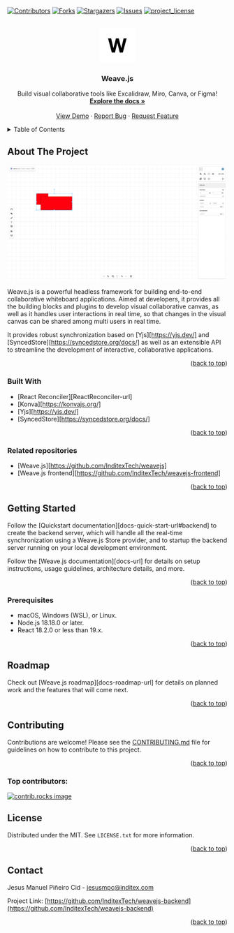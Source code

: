 <!--
SPDX-FileCopyrightText: 2025 2025 INDUSTRIA DE DISEÑO TEXTIL S.A. (INDITEX S.A.)

SPDX-License-Identifier: Apache-2.0
-->

<!-- Improved compatibility of back to top link: See: https://github.com/othneildrew/Best-README-Template/pull/73 -->

<a id="readme-top"></a>

<!--
*** Thanks for checking out the Best-README-Template. If you have a suggestion
*** that would make this better, please fork the repo and create a pull request
*** or simply open an issue with the tag "enhancement".
*** Don't forget to give the project a star!
*** Thanks again! Now go create something AMAZING! :D
-->

<!-- PROJECT SHIELDS -->
<!--
*** I'm using markdown "reference style" links for readability.
*** Reference links are enclosed in brackets [ ] instead of parentheses ( ).
*** See the bottom of this document for the declaration of the reference variables
*** for contributors-url, forks-url, etc. This is an optional, concise syntax you may use.
*** https://www.markdownguide.org/basic-syntax/#reference-style-links
-->

[![Contributors][contributors-shield]][contributors-url]
[![Forks][forks-shield]][forks-url]
[![Stargazers][stars-shield]][stars-url]
[![Issues][issues-shield]][issues-url]
[![project_license][license-shield]][license-url]

<!-- PROJECT LOGO -->
<br />
<div align="center">
  <a href="https://github.com/InditexTech/weavejs-backend">
    <picture>
      <source media="(prefers-color-scheme: dark)" srcset="images/logo_inv.png">
      <img src="images/logo.png" alt="Weave.js logo" width="80" height="80">
    </picture>
  </a>

<h3 align="center">Weave.js</h3>

  <p align="center">
    Build visual collaborative tools like Excalidraw, Miro, Canva, or Figma!
    <br />
    <a href="https://github.com/InditexTech/weavejs-backend"><strong>Explore the docs »</strong></a>
    <br />
    <br />
    <a href="https://github.com/InditexTech/weavejs-backend">View Demo</a>
    &middot;
    <a href="https://github.com/InditexTech/weavejs-backend/issues/new?labels=bug&template=bug-report.md">Report Bug</a>
    &middot;
    <a href="https://github.com/InditexTech/weavejs-backend/issues/new?labels=enhancement&template=feature-request.md">Request Feature</a>
  </p>
</div>

<!-- TABLE OF CONTENTS -->
<details>
  <summary>Table of Contents</summary>
  <ol>
    <li>
      <a href="#about-the-project">About The Project</a>
      <ul>
        <li><a href="#built-with">Built With</a></li>
      </ul>
    </li>
    <li>
      <a href="#getting-started">Getting Started</a>
      <ul>
        <li><a href="#prerequisites">Prerequisites</a></li>
        <li><a href="#installation">Installation</a></li>
      </ul>
    </li>
    <li><a href="#roadmap">Roadmap</a></li>
    <li><a href="#contributing">Contributing</a></li>
    <li><a href="#license">License</a></li>
    <li><a href="#contact">Contact</a></li>
  </ol>
</details>

<!-- ABOUT THE PROJECT -->

## About The Project

[![Weave.js Screen Shot][product-screenshot]](images/screenshot.png)

Weave.js is a powerful headless framework for building end-to-end collaborative whiteboard applications. Aimed at developers, it provides all the building blocks and plugins to develop visual collaborative canvas, as well as it handles user interactions in real time, so that changes in the visual canvas can be shared among multi users in real time.

It provides robust synchronization based on [Yjs][https://yjs.dev/] and [SyncedStore][https://syncedstore.org/docs/] as well as an extensible API to streamline the development of interactive, collaborative applications.

<p align="right">(<a href="#readme-top">back to top</a>)</p>

### Built With

- [React Reconciler][ReactReconciler-url]
- [Konva][https://konvajs.org/]
- [Yjs][https://yjs.dev/]
- [SyncedStore][https://syncedstore.org/docs/]

<p align="right">(<a href="#readme-top">back to top</a>)</p>

### Related repositories

- [Weave.js][https://github.com/InditexTech/weavejs]
- [Weave.js frontend][https://github.com/InditexTech/weavejs-frontend]

<p align="right">(<a href="#readme-top">back to top</a>)</p>

<!-- GETTING STARTED -->

## Getting Started

Follow the [Quickstart documentation][docs-quick-start-url#backend] to create the backend server, which will handle all the real-time synchronization using a Weave.js Store provider, and to startup the backend server running on your local development environment.

Follow the [Weave.js documentation][docs-url] for details on setup instructions, usage guidelines, architecture details, and more.

<p align="right">(<a href="#readme-top">back to top</a>)</p>

### Prerequisites

- macOS, Windows (WSL), or Linux.
- Node.js 18.18.0 or later.
- React 18.2.0 or less than 19.x.

<p align="right">(<a href="#readme-top">back to top</a>)</p>

<!-- ROADMAP -->

## Roadmap

Check out [Weave.js roadmap][docs-roadmap-url] for details on planned work and the features that will come next.

<p align="right">(<a href="#readme-top">back to top</a>)</p>

<!-- CONTRIBUTING -->

## Contributing

Contributions are welcome! Please see the [CONTRIBUTING.md](CONTRIBUTING.md) file for guidelines on how to contribute to this project.

<p align="right">(<a href="#readme-top">back to top</a>)</p>

### Top contributors:

<a href="https://github.com/InditexTech/weavejs/graphs/contributors">
  <img src="https://contrib.rocks/image?repo=InditexTech/weavejs" alt="contrib.rocks image" />
</a>

<!-- LICENSE -->

## License

Distributed under the MIT. See `LICENSE.txt` for more information.

<p align="right">(<a href="#readme-top">back to top</a>)</p>

<!-- CONTACT -->

## Contact

Jesus Manuel Piñeiro Cid - jesusmpc@inditex.com

Project Link: [https://github.com/InditexTech/weavejs-backend](https://github.com/InditexTech/weavejs-backend)

<p align="right">(<a href="#readme-top">back to top</a>)</p>

<!-- MARKDOWN LINKS & IMAGES -->
<!-- https://www.markdownguide.org/basic-syntax/#reference-style-links -->

[contributors-shield]: https://img.shields.io/github/contributors/InditexTech/weavejs.svg?style=for-the-badge
[contributors-url]: https://github.com/InditexTech/weavejs-backend/graphs/contributors
[forks-shield]: https://img.shields.io/github/forks/InditexTech/weavejs.svg?style=for-the-badge
[forks-url]: https://github.com/InditexTech/weavejs-backend/network/members
[stars-shield]: https://img.shields.io/github/stars/InditexTech/weavejs.svg?style=for-the-badge
[stars-url]: https://github.com/InditexTech/weavejs-backend/stargazers
[issues-shield]: https://img.shields.io/github/issues/InditexTech/weavejs.svg?style=for-the-badge
[issues-url]: https://github.com/InditexTech/weavejs-backend/issues
[license-shield]: https://img.shields.io/github/license/InditexTech/weavejs.svg?style=for-the-badge
[license-url]: https://github.com/InditexTech/weavejs-backend/LICENSE.txt
[product-screenshot]: images/screenshot.png
[Konva-url]: https://github.com/konvajs/konva
[Yjs-url]: https://github.com/yjs/yjs
[SyncedStore-url]: https://github.com/yousefed/SyncedStore

